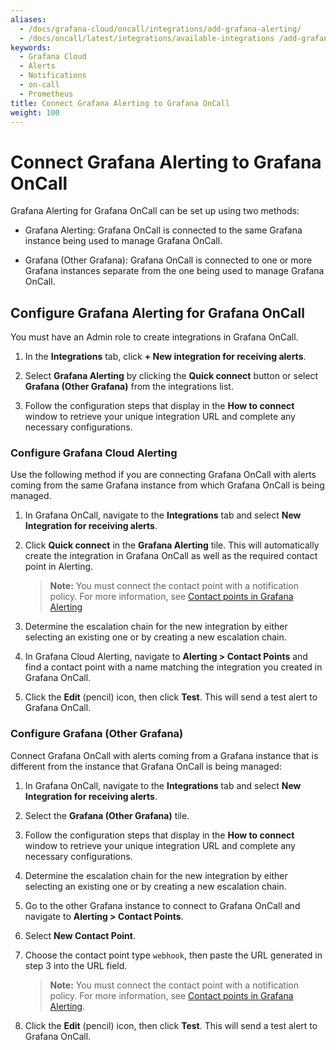 ```yaml
---
aliases:
  - /docs/grafana-cloud/oncall/integrations/add-grafana-alerting/
  - /docs/oncall/latest/integrations/available-integrations /add-grafana-alerting/
keywords:
  - Grafana Cloud
  - Alerts
  - Notifications
  - on-call
  - Prometheus
title: Connect Grafana Alerting to Grafana OnCall
weight: 100
---
```


# Connect Grafana Alerting to Grafana OnCall

Grafana Alerting for Grafana OnCall can be set up using two methods:

- Grafana Alerting: Grafana OnCall is connected to the same Grafana instance being used to manage Grafana OnCall.

- Grafana (Other Grafana): Grafana OnCall is connected to one or more Grafana instances separate from the one being used to manage Grafana OnCall.

## Configure Grafana Alerting for Grafana OnCall

You must have an Admin role to create integrations in Grafana OnCall.

1. In the **Integrations** tab, click **+ New integration for receiving alerts**.

2. Select **Grafana Alerting** by clicking the **Quick connect** button or select **Grafana (Other Grafana)** from the integrations list.

3. Follow the configuration steps that display in the **How to connect** window to retrieve your unique integration URL and complete any necessary configurations.

### Configure Grafana Cloud Alerting

Use the following method if you are connecting Grafana OnCall with alerts coming from the same Grafana instance from which Grafana OnCall is being managed.

1. In Grafana OnCall, navigate to the **Integrations** tab and select **New Integration for receiving alerts**.

1. Click **Quick connect** in the **Grafana Alerting** tile. This will automatically create the integration in Grafana OnCall as well as the required contact point in Alerting.

   > **Note:** You must connect the contact point with a notification policy. For more information, see [Contact points in Grafana Alerting](https://grafana.com/docs/grafana/latest/alerting/unified-alerting/contact-points/)

1. Determine the escalation chain for the new integration by either selecting an existing one or by creating a new escalation chain.

1. In Grafana Cloud Alerting, navigate to **Alerting > Contact Points** and find a contact point with a name matching the integration you created in Grafana OnCall.

1. Click the **Edit** (pencil) icon, then click **Test**. This will send a test alert to Grafana OnCall.

### Configure Grafana (Other Grafana)

Connect Grafana OnCall with alerts coming from a Grafana instance that is different from the instance that Grafana OnCall is being managed:

1. In Grafana OnCall, navigate to the **Integrations** tab and select **New Integration for receiving alerts**.

2. Select the **Grafana (Other Grafana)** tile.

3. Follow the configuration steps that display in the **How to connect** window to retrieve your unique integration URL and complete any necessary configurations.

4. Determine the escalation chain for the new integration by either selecting an existing one or by creating a new escalation chain.

5. Go to the other Grafana instance to connect to Grafana OnCall and navigate to **Alerting > Contact Points**.

6. Select **New Contact Point**.

7. Choose the contact point type `webhook`, then paste the URL generated in step 3 into the URL field.

   > **Note:** You must connect the contact point with a notification policy. For more information, see [Contact points in Grafana Alerting](https://grafana.com/docs/grafana/latest/alerting/unified-alerting/contact-points/).

8. Click the **Edit** (pencil) icon, then click **Test**. This will send a test alert to Grafana OnCall.
